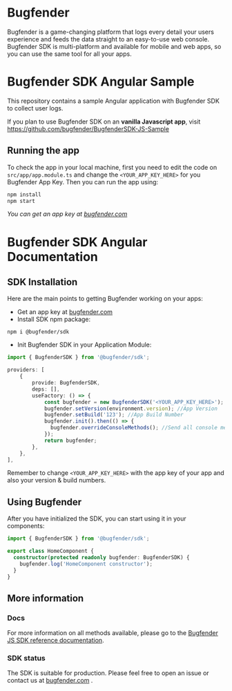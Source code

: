 # Bugfender

Bugfender is a game-changing platform that logs every detail your users experience and feeds the data straight to an easy-to-use web console. Bugfender SDK is multi-platform and available for mobile and web apps, so you can use the same tool for all your apps.

# Bugfender SDK Angular Sample

This repository contains a sample Angular application with Bugfender SDK to collect user logs.

If you plan to use Bugfender SDK on an **vanilla Javascript app**, visit https://github.com/bugfender/BugfenderSDK-JS-Sample

## Running the app

To check the app in your local machine, first you need to edit the code on `src/app/app.module.ts` and change the `<YOUR_APP_KEY_HERE>` for you Bugfender App Key. Then you can run the app using:

```bash
npm install
npm start
```

_You can get an app key at [bugfender.com](https://bugfender.com/)_

# Bugfender SDK Angular Documentation

## SDK Installation

Here are the main points to getting Bugfender working on your apps:

- Get an app key at [bugfender.com](https://bugfender.com/)
- Install SDK npm package:

```
npm i @bugfender/sdk
```

- Init Bugfender SDK in your Application Module:

```typescript
import { BugfenderSDK } from '@bugfender/sdk';
```

```typescript
providers: [
    {
        provide: BugfenderSDK,
        deps: [],
        useFactory: () => {
            const bugfender = new BugfenderSDK('<YOUR_APP_KEY_HERE>');
            bugfender.setVersion(environment.version); //App Version
            bugfender.setBuild('123'); //App Build Number
            bugfender.init().then(() => {
              bugfender.overrideConsoleMethods(); //Send all console messages to Bugfender
            });
            return bugfender;
        },
    },
],
```

Remember to change `<YOUR_APP_KEY_HERE>` with the app key of your app and also your version & build numbers.

## Using Bugfender

After you have initialized the SDK, you can start using it in your components:

```typescript
import { BugfenderSDK } from '@bugfender/sdk';

export class HomeComponent {
  constructor(protected readonly bugfender: BugfenderSDK) {
    bugfender.log('HomeComponent constructor');
  }
}
```

## More information

### Docs

For more information on all methods available, please go to the [Bugfender JS SDK reference documentation](https://js.bugfender.com/).

### SDK status

The SDK is suitable for production. Please feel free to open an issue or contact us at [bugfender.com](https://bugfender.com) .
